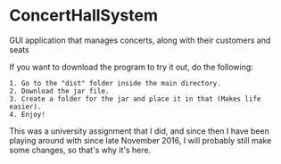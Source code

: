 # ConcertHallSystem
GUI application that manages concerts, along with their customers and seats

If you want to download the program to try it out, do the following:

    1. Go to the "dist" folder inside the main directory.
    2. Download the jar file.
    3. Create a folder for the jar and place it in that (Makes life easier).
    4. Enjoy!

This was a university assignment that I did, and since then I have been playing around with since late November 2016, I will probably still make some changes, so that's why it's here.
